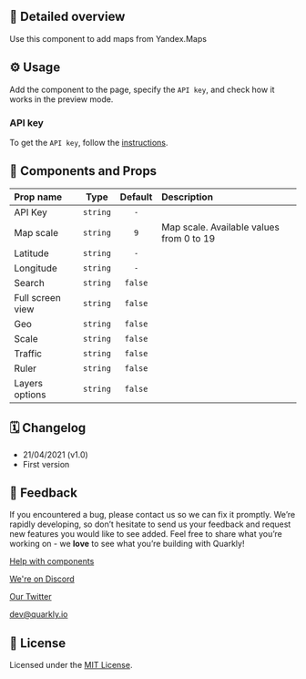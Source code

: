 ## 📖 Detailed overview

Use this component to add maps from Yandex.Maps

## ⚙️ Usage

Add the component to the page, specify the `API key`, and check how it works in the preview mode.

### API key

To get the `API key`, follow the [instructions](https://yandex.ru/blog/mapsapi/novye-pravila-dostupa-k-api-kart).

## 🧩 Components and Props

| Prop name        |   Type   | Default | Description                              |
| :--------------- | :------: | :-----: | :--------------------------------------- |
| API Key          | `string` |   `-`   |                                          |
| Map scale        | `string` |   `9`   | Map scale. Available values from 0 to 19 |
| Latitude         | `string` |   `-`   |                                          |
| Longitude        | `string` |   `-`   |                                          |
| Search           | `string` | `false` |                                          |
| Full screen view | `string` | `false` |                                          |
| Geo              | `string` | `false` |                                          |
| Scale            | `string` | `false` |                                          |
| Traffic          | `string` | `false` |                                          |
| Ruler            | `string` | `false` |                                          |
| Layers options   | `string` | `false` |                                          |

## 🗓 Changelog

-   21/04/2021 (v1.0)
-   First version

## 📮 Feedback

If you encountered a bug, please contact us so we can fix it promptly. We’re rapidly developing, so don’t hesitate to send us your feedback and request new features you would like to see added. Feel free to share what you’re working on - we **love** to see what you’re building with Quarkly!

[Help with components](https://community.quarkly.io/c/requests/11)

[We're on Discord](https://discord.gg/SuF9vCMJGW)

[Our Twitter](https://twitter.com/quarklyapp)

[dev@quarkly.io](mailto:dev@quarkly.io)

## 📝 License

Licensed under the [MIT License](./LICENSE).
